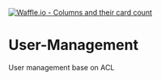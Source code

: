[![Waffle.io - Columns and their card count](https://badge.waffle.io/SCADA-LTS/User-Management.png?columns=all)](https://waffle.io/SCADA-LTS/User-Management?utm_source=badge)
# User-Management
User management base on ACL
